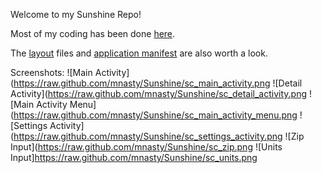 Welcome to my Sunshine Repo!

Most of my coding has been done [here](https://github.com/mnasty/Sunshine/tree/master/Sunshine-Version-2/app/src/main/java/com/example/android/sunshine/app).

The [layout](https://github.com/mnasty/Sunshine/tree/master/Sunshine-Version-2/app/src/main/res/layout) files and [application manifest](https://github.com/mnasty/Sunshine/blob/master/Sunshine-Version-2/app/src/main/AndroidManifest.xml) are also worth a look.

Screenshots:
![Main Activity](https://raw.github.com/mnasty/Sunshine/sc_main_activity.png
![Detail Activity](https://raw.github.com/mnasty/Sunshine/sc_detail_activity.png
![Main Activity Menu](https://raw.github.com/mnasty/Sunshine/sc_main_activity_menu.png
![Settings Activity](https://raw.github.com/mnasty/Sunshine/sc_settings_activity.png
![Zip Input](https://raw.github.com/mnasty/Sunshine/sc_zip.png
![Units Input]https://raw.github.com/mnasty/Sunshine/sc_units.png